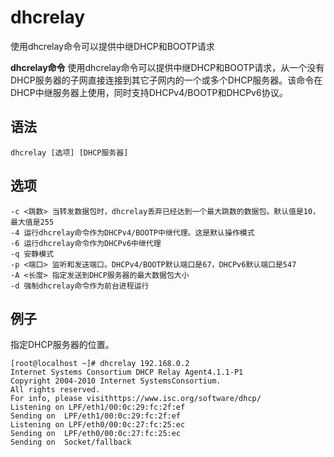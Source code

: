 dhcrelay
===

使用dhcrelay命令可以提供中继DHCP和BOOTP请求


**dhcrelay命令** 使用dhcrelay命令可以提供中继DHCP和BOOTP请求，从一个没有DHCP服务器的子网直接连接到其它子网内的一个或多个DHCP服务器。该命令在DHCP中继服务器上使用，同时支持DHCPv4/BOOTP和DHCPv6协议。

##  语法

```
dhcrelay [选项] [DHCP服务器]
```

##  选项

```
-c <跳数> 当转发数据包时，dhcrelay丢弃已经达到一个最大跳数的数据包。默认值是10，最大值是255
-4 运行dhcrelay命令作为DHCPv4/BOOTP中继代理。这是默认操作模式
-6 运行dhcrelay命令作为DHCPv6中继代理
-q 安静模式
-p <端口> 监听和发送端口。DHCPv4/BOOTP默认端口是67，DHCPv6默认端口是547
-A <长度> 指定发送到DHCP服务器的最大数据包大小
-d 强制dhcrelay命令作为前台进程运行
```

## 例子

指定DHCP服务器的位置。

```
[root@localhost ~]# dhcrelay 192.168.0.2
Internet Systems Consortium DHCP Relay Agent4.1.1-P1
Copyright 2004-2010 Internet SystemsConsortium.
All rights reserved.
For info, please visithttps://www.isc.org/software/dhcp/
Listening on LPF/eth1/00:0c:29:fc:2f:ef
Sending on  LPF/eth1/00:0c:29:fc:2f:ef
Listening on LPF/eth0/00:0c:27:fc:25:ec
Sending on  LPF/eth0/00:0c:27:fc:25:ec
Sending on  Socket/fallback
```


